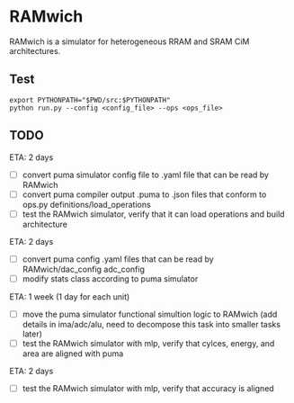 # RAMwich

RAMwich is a simulator for heterogeneous RRAM and SRAM CiM architectures.

## Test

```shell
export PYTHONPATH="$PWD/src:$PYTHONPATH"
python run.py --config <config_file> --ops <ops_file>
```

## TODO

ETA: 2 days
- [ ] convert puma simulator config file to .yaml file that can be read by RAMwich
- [ ] convert puma compiler output .puma to .json files that conform to ops.py definitions/load_operations
- [ ] test the RAMwich simulator, verify that it can load operations and build architecture

ETA: 2 days
- [ ] convert puma config .yaml files that can be read by RAMwich/dac_config adc_config
- [ ] modify stats class according to puma simulator

ETA: 1 week (1 day for each unit)
- [ ] move the puma simulator functional simultion logic to RAMwich (add details in ima/adc/alu, need to decompose this task into smaller tasks later)
- [ ] test the RAMwich simulator with mlp, verify that cylces, energy, and area are aligned with puma

ETA: 2 days
- [ ] test the RAMwich simulator with mlp, verify that accuracy is aligned
